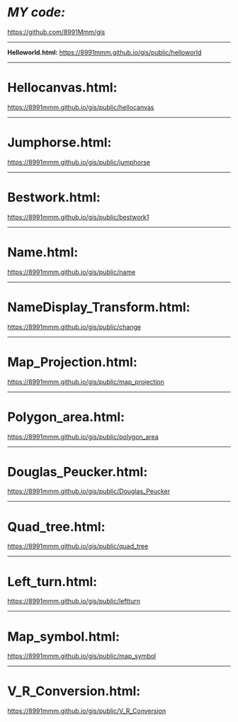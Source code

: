 **_MY code:_**
===============
https://github.com/8991Mmm/gis
***
**Helloworld.html:**
https://8991mmm.github.io/gis/public/helloworld
***
**Hellocanvas.html:**
===============
https://8991mmm.github.io/gis/public/hellocanvas
***
**Jumphorse.html:**
===============
https://8991mmm.github.io/gis/public/jumphorse
***
**Bestwork.html:**
===============
https://8991mmm.github.io/gis/public/bestwork1
***
**Name.html:**
==============
https://8991mmm.github.io/gis/public/name
***
**NameDisplay_Transform.html:**
==============
https://8991mmm.github.io/gis/public/change
***
**Map_Projection.html:**
==============
https://8991mmm.github.io/gis/public/map_projection
***
**Polygon_area.html:**
==============
https://8991mmm.github.io/gis/public/polygon_area
***
**Douglas_Peucker.html:**
==============
https://8991mmm.github.io/gis/public/Douglas_Peucker
***
**Quad_tree.html:**
==============
https://8991mmm.github.io/gis/public/quad_tree
***
**Left_turn.html:**
==============
https://8991mmm.github.io/gis/public/leftturn
***
**Map_symbol.html:**
=============
https://8991mmm.github.io/gis/public/map_symbol
***
**V_R_Conversion.html:**
=============
https://8991mmm.github.io/gis/public/V_R_Conversion
